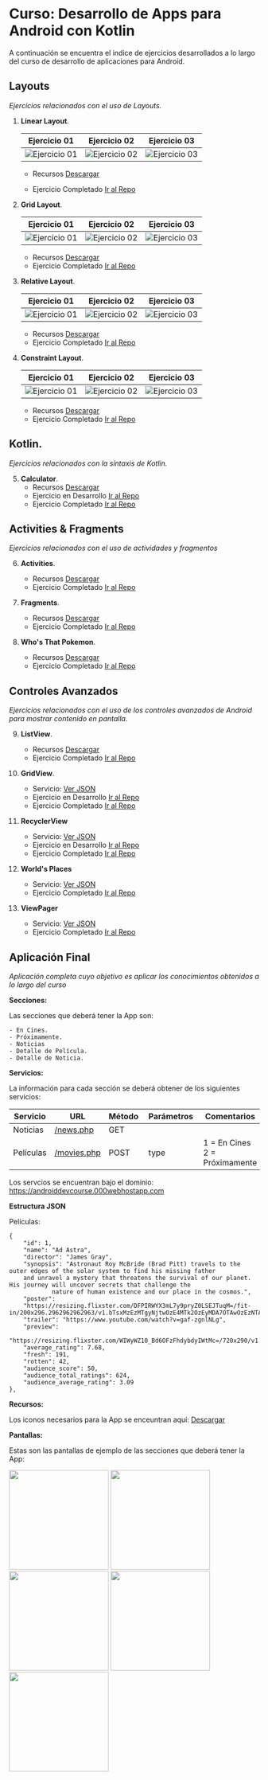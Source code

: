 # Curso: Desarrollo de Apps para Android con Kotlin

A continuación se encuentra el indice de ejercicios desarrollados a lo largo del curso de desarrollo de aplicaciones para Android.

## Layouts
*Ejercicios relacionados con el uso de Layouts.*

1. **Linear Layout**.

    Ejercicio 01 | Ejercicio 02 | Ejercicio 03
    ------------ | ------------ | ------------
    ![Ejercicio 01](/images/linear_layout_01.png) | ![Ejercicio 02](/images/linear_layout_02.png) | ![Ejercicio 03](/images/linear_layout_03.png)

    - Recursos [Descargar](https://drive.google.com/drive/folders/1OLs2PbGsdbz_6bhOgm6dHVstCnAQaSpx?usp=sharing)

    - Ejercicio Completado [Ir al Repo](https://github.com/Nemesis2074/AC01-LinearLayout)
    
2. **Grid Layout**.

    Ejercicio 01 | Ejercicio 02 | Ejercicio 03
    ------------ | ------------ | ------------
    ![Ejercicio 01](/images/grid_layout_01.png) | ![Ejercicio 02](/images/grid_layout_02.png) | ![Ejercicio 03](/images/grid_layout_03.png)

    - Recursos [Descargar](https://drive.google.com/drive/folders/1mGOVU0_sDs5Kj4_ncS-8p4aVTUjLKl-0?usp=sharing)
    - Ejercicio Completado [Ir al Repo](https://github.com/Nemesis2074/AC02-GridLayout)
    
3. **Relative Layout**. 

    Ejercicio 01 | Ejercicio 02 | Ejercicio 03
    ------------ | ------------ | ------------
    ![Ejercicio 01](/images/relative_layout_01.png) | ![Ejercicio 02](/images/relative_layout_02.png) | ![Ejercicio 03](/images/relative_layout_03.png)

    - Recursos [Descargar](https://drive.google.com/drive/folders/1NKtqumRxfYHiykprGTlG40TSCVrz_4AM?usp=sharing)
    - Ejercicio Completado [Ir al Repo](https://github.com/Nemesis2074/AC03-RelativeLayout)

4. **Constraint Layout**.

    Ejercicio 01 | Ejercicio 02 | Ejercicio 03
    ------------ | ------------ | ------------
    ![Ejercicio 01](/images/relative_layout_01.png) | ![Ejercicio 02](/images/relative_layout_02.png) | ![Ejercicio 03](/images/relative_layout_03.png)

    - Recursos [Descargar](https://drive.google.com/drive/folders/1WSuUHvgNqGWShcbL5dC6bDu9MIrupKAM?usp=sharing)
    - Ejercicio Completado [Ir al Repo](https://github.com/Nemesis2074/AC04-ConstraintLayout)

## Kotlin.
*Ejercicios relacionados con la sintaxis de Kotlin.*

5. **Calculator**. 
    - Recursos [Descargar](https://drive.google.com/drive/folders/1dvYgmrVyyGrKCkW_7eT5ByUeHP8UbfmS?usp=sharing)
    - Ejercicio en Desarrollo [Ir al Repo](https://github.com/Nemesis2074/AC05-Working-Calculator)
    - Ejercicio Completado [Ir al Repo](http://bit.ly/2Zj2KPG)

## Activities & Fragments
*Ejercicios relacionados con el uso de actividades y fragmentos*

6. **Activities**. 
    - Recursos [Descargar](https://drive.google.com/drive/folders/1GjAWQ3pS1owFTHX0fXYbf2hYHl3gmsAd?usp=sharing)
    - Ejercicio Completado [Ir al Repo](https://github.com/Nemesis2074/AC06-Activities)

7. **Fragments**. 
    - Recursos [Descargar](https://drive.google.com/drive/folders/1VIqkVM_kmGmPeukkCOCXwlbKY-hzECrO?usp=sharing)
    - Ejercicio Completado [Ir al Repo](https://github.com/Nemesis2074/AC07-Fragments)

8. **Who's That Pokemon**. 
    - Recursos [Descargar](https://drive.google.com/drive/folders/1QMR2gWddWBBz0qyYUxBUmOMmSAP6PwDA?usp=sharing)
    - Ejercicio Completado [Ir al Repo](https://github.com/Nemesis2074/AC08-Pokemon)

## Controles Avanzados
*Ejercicios relacionados con el uso de los controles avanzados de Android para mostrar contenido en pantalla.*

9. **ListView**.
    - Recursos [Descargar](https://drive.google.com/drive/folders/1G9ExgtsTVcrO8JXTIACHKlPsH_-Kp91N?usp=sharing)
    - Ejercicio Completado [Ir al Repo](https://github.com/Nemesis2074/AC09-ListView)
  
10. **GridView**.
    - Servicio: [Ver JSON](https://mi-docencia-benv.web.app/demos/kitties.json)
    - Ejercicio en Desarrollo [Ir al Repo](https://github.com/Nemesis2074/AC10-Working-GridViewDemo)
    - Ejercicio Completado [Ir al Repo](http://bit.ly/2Zj2KPG)

11. **RecyclerView**
    - Servicio: [Ver JSON](https://mi-docencia-benv.web.app/demos/contacts.json)
    - Ejercicio en Desarrollo [Ir al Repo](https://github.com/Nemesis2074/AC11-Working-RecyclerView)
    - Ejercicio Completado [Ir al Repo](http://bit.ly/2Zj2KPG)

12. **World's Places**
    - Servicio: [Ver JSON](https://mi-docencia-benv.web.app/demos/places.json)
    - Ejercicio Completado [Ir al Repo](http://bit.ly/2Zj2KPG)
  
13. **ViewPager**
    - Servicio: [Ver JSON](https://mi-docencia-benv.web.app/demos/places.json)
    - Ejercicio Completado [Ir al Repo](http://bit.ly/2Zj2KPG)

## Aplicación Final
*Aplicación completa cuyo objetivo es aplicar los conocimientos obtenidos a lo largo del curso*

**Secciones:**

Las secciones que deberá tener la App son:

    - En Cines.
    - Próximamente.
    - Noticias
    - Detalle de Película.
    - Detalle de Noticia.

**Servicios:**

La información para cada sección se deberá obtener de los siguientes servicios:

Servicio   | URL         |  Método | Parámetros | Comentarios                   |
-----------|-------------|---------|------------|-------------------------------|
Noticias   | [/news.php](https://androiddevcourse.000webhostapp.com/news.php)   | GET     |            |                               |
Películas  | [/movies.php](https://androiddevcourse.000webhostapp.com/movies.php) | POST    | type       | 1 = En Cines 2 = Próximamente |

Los servcios se encuentran bajo el dominio: https://androiddevcourse.000webhostapp.com

**Estructura JSON**

Películas:

    {
        "id": 1,
        "name": "Ad Astra",
        "director": "James Gray",
        "synopsis": "Astronaut Roy McBride (Brad Pitt) travels to the outer edges of the solar system to find his missing father
        and unravel a mystery that threatens the survival of our planet. His journey will uncover secrets that challenge the
                nature of human existence and our place in the cosmos.",
        "poster":
        "https://resizing.flixster.com/DFPIRWYX3mL7y9pryZ0LSEJTuqM=/fit-in/200x296.2962962962963/v1.bTsxMzEzMTgyNjtwOzE4MTk2OzEyMDA7OTAwOzEzNTA",
        "trailer": "https://www.youtube.com/watch?v=gaf-zgnlNLg",
        "preview":
        "https://resizing.flixster.com/WIWyWZ10_Bd6OFzFhdybdyIWtMc=/720x290/v1.bjsyMzI5Njk0O2o7MTgyNTE7MTIwMDs0MDk2OzE3MTY",
        "average_rating": 7.68,
        "fresh": 191,
        "rotten": 42,
        "audience_score": 50,
        "audience_total_ratings": 624,
        "audience_average_rating": 3.09
    },


**Recursos:**

Los iconos necesarios para la App se enceuntran aquí: [Descargar](https://drive.google.com/drive/folders/1GzW1wKFAGLgk28cB3ecJCLEjKhiKcwbx?usp=sharing)

**Pantallas:**

Estas son las pantallas de ejemplo de las secciones que deberá tener la App:

<img src="/images/movies_screen_01.png" width="200"> 
<img src="/images/movies_screen_02.png" width="200">
<img src="/images/movies_screen_03.png" width="200">
<img src="/images/movies_screen_04.png" width="200">
<img src="/images/movies_screen_05.png" width="200">
